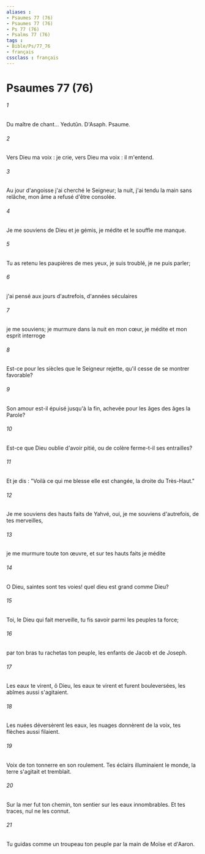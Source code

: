 ```yaml
---
aliases : 
- Psaumes 77 (76)
- Psaumes 77 (76)
- Ps 77 (76)
- Psalms 77 (76)
tags : 
- Bible/Ps/77_76
- français
cssclass : français
---
```


# Psaumes 77 (76)

###### 1
Du maître de chant... Yedutûn. D'Asaph. Psaume.
###### 2
Vers Dieu ma voix : je crie, vers Dieu ma voix : il m'entend.
###### 3
Au jour d'angoisse j'ai cherché le Seigneur; la nuit, j'ai tendu la main sans relâche, mon âme a refusé d'être consolée.
###### 4
Je me souviens de Dieu et je gémis, je médite et le souffle me manque.
###### 5
Tu as retenu les paupières de mes yeux, je suis troublé, je ne puis parler;
###### 6
j'ai pensé aux jours d'autrefois, d'années séculaires
###### 7
je me souviens; je murmure dans la nuit en mon cœur, je médite et mon esprit interroge
###### 8
Est-ce pour les siècles que le Seigneur rejette, qu'il cesse de se montrer favorable?
###### 9
Son amour est-il épuisé jusqu'à la fin, achevée pour les âges des âges la Parole?
###### 10
Est-ce que Dieu oublie d'avoir pitié, ou de colère ferme-t-il ses entrailles?
###### 11
Et je dis : "Voilà ce qui me blesse elle est changée, la droite du Très-Haut."
###### 12
Je me souviens des hauts faits de Yahvé, oui, je me souviens d'autrefois, de tes merveilles,
###### 13
je me murmure toute ton œuvre, et sur tes hauts faits je médite
###### 14
O Dieu, saintes sont tes voies! quel dieu est grand comme Dieu?
###### 15
Toi, le Dieu qui fait merveille, tu fis savoir parmi les peuples ta force;
###### 16
par ton bras tu rachetas ton peuple, les enfants de Jacob et de Joseph.
###### 17
Les eaux te virent, ô Dieu, les eaux te virent et furent bouleversées, les abîmes aussi s'agitaient.
###### 18
Les nuées déversèrent les eaux, les nuages donnèrent de la voix, tes flèches aussi filaient.
###### 19
Voix de ton tonnerre en son roulement. Tes éclairs illuminaient le monde, la terre s'agitait et tremblait.
###### 20
Sur la mer fut ton chemin, ton sentier sur les eaux innombrables. Et tes traces, nul ne les connut.
###### 21
Tu guidas comme un troupeau ton peuple par la main de Moïse et d'Aaron.
